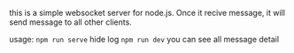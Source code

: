 this is a simple websocket server for node.js.
Once it recive message, it will send message to all other clients.

usage:
`npm run serve` hide log
`npm run dev` you can see all message detail
